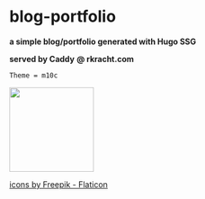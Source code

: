 # blog-portfolio
**a simple blog/portfolio generated with Hugo SSG**



__served by Caddy__ __@ rkracht.com__

`Theme = m10c`


   
  
 
   
   
   <a href= "https://rkracht.com">
   

   <img src="https://cdn-icons-png.flaticon.com/512/2282/2282188.png" width="150" height="150" class="center">
  
   <a href="https://www.flaticon.com/free-icons/web-development"> icons by Freepik - Flaticon</a>
